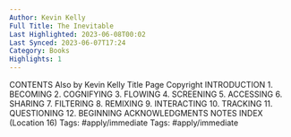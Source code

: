 ```yaml
---
Author: Kevin Kelly
Full Title: The Inevitable
Last Highlighted: 2023-06-08T00:02
Last Synced: 2023-06-07T17:24
Category: Books
Highlights: 1
---
```

CONTENTS Also by Kevin Kelly Title Page Copyright INTRODUCTION 1. BECOMING 2. COGNIFYING 3. FLOWING 4. SCREENING 5. ACCESSING 6. SHARING 7. FILTERING 8. REMIXING 9. INTERACTING 10. TRACKING 11. QUESTIONING 12. BEGINNING ACKNOWLEDGMENTS NOTES INDEX (Location 16)
Tags: #apply/immediate
Tags: #apply/immediate